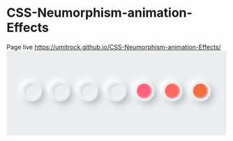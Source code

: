 # CSS-Neumorphism-animation-Effects
Page live https://umitrock.github.io/CSS-Neumorphism-animation-Effects/
<img src="https://github.com/UmitRock/CSS-Neumorphism-animation-Effects/blob/main/page.PNG?raw=true" alt="">
